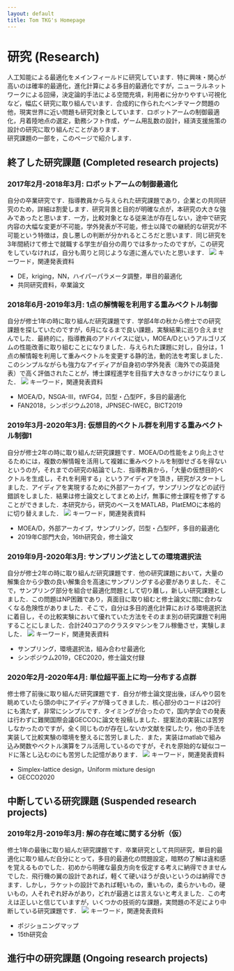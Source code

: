 ```yaml
---
layout: default
title: Tom TKG's Homepage
---
```


# 研究 (Research)
人工知能による最適化をメインフィールドに研究しています．特に興味・関心が高いのは確率的最適化，進化計算による多目的最適化ですが，ニューラルネットワークによる回帰，決定論的手法による空間充填，利用者に分かりやすい可視化など，幅広く研究に取り組んでいます．合成的に作られたベンチマーク問題の他，現実世界に近い問題も研究対象としています．ロボットアームの制御最適化，月着陸地点の選定，勤務シフト作成，ゲーム用乱数の設計，経済支援施策の設計の研究に取り組んだことがあります．  
研究課題の一部を，このページで紹介します．

## 終了した研究課題 (Completed research projects)
### 2017年2月-2018年3月: ロボットアームの制御最適化
自分の卒業研究です．指導教員から与えられた研究課題であり，企業との共同研究のため，詳細は割愛します．研究背景と目的が明確な点が，本研究の大きな強みであったと思います．一方，比較対象となる従来法が存在しない，途中で研究内容の大幅な変更が不可能，学外発表が不可能，修士以降での継続的な研究が不可能という特徴は，良し悪しの判断が分かれるところだと思います．同じ研究を3年間続けて修士で就職する学生が自分の周りでは多かったのですが，この研究をしていなければ，自分も周りと同じような道に進んでいたと思います．
<img src="image/graduation_thesis.png"/>
キーワード，関連発表資料
- DE，kriging，NN，ハイパーパラメータ調整，単目的最適化
- 共同研究資料，卒業論文

### 2018年6月-2019年3月: 1点の解情報を利用する重みベクトル制御
自分が修士1年の時に取り組んだ研究課題です．学部4年の秋から修士での研究課題を探していたのですが，6月になるまで良い課題，実験結果に巡り合えませんでした．最終的に，指導教員のアドバイスに従い，MOEA/Dというアルゴリズムの性能改善に取り組むことになりました．与えられた課題に対し，自分は，1点の解情報を利用して重みベクトルを変更する静的法，動的法を考案しました．このシンプルながらも強力なアイディアが自身初の学外発表（海外での英語発表）で高く評価されたことが，博士課程進学を目指す大きなきっかけになりました．
<img src="image/bict.png"/>
キーワード，関連発表資料
- MOEA/D，NSGA-III，tWFG4，凹型・凸型PF，多目的最適化
- FAN2018，シンポジウム2018，JPNSEC-IWEC，BICT2019

### 2019年3月-2020年3月: 仮想目的ベクトル群を利用する重みベクトル制御1
自分が修士2年の時に取り組んだ研究課題です．MOEA/Dの性能をより向上させるためには，複数の解情報を活用して複雑に重みベクトルを制御せざるを得ないというのが，それまでの研究の結論でした．指導教員から，「大量の仮想目的ベクトルを生成し，それを利用する」というアイディアを頂き，研究がスタートしました．アイディアを実現するために外部アーカイブ，サンプリングなどの試行錯誤をしました．結果は修士論文としてまとめ上げ，無事に修士課程を修了することができました．本研究から，研究のベースをMATLAB，PlatEMOに本格的に切り替えました．
<img src="image/master.png"/>
キーワード，関連発表資料
- MOEA/D，外部アーカイブ，サンプリング，凹型・凸型PF，多目的最適化
- 2019年C部門大会，16th研究会，修士論文

### 2019年9月-2020年3月: サンプリング法としての環境選択法
自分が修士2年の時に取り組んだ研究課題です．他の研究課題において，大量の解集合から少数の良い解集合を高速にサンプリングする必要がありました．そこで，サンプリング部分を組合せ最適化問題として切り離し，新しい研究課題としました．この問題はNP困難であり，真面目に取り組むと修士論文に間に合わなくなる危険性がありました．そこで，自分は多目的進化計算における環境選択法に着目し，その比較実験において優れていた方法をそのまま別の研究課題で利用することにしました．合計240コアのクラスタマシンをフル稼働させ，実験しました．
<img src="image/cec2020.png"/>
キーワード，関連発表資料
- サンプリング，環境選択法，組み合わせ最適化
- シンポジウム2019，CEC2020，修士論文付録

### 2020年2月-2020年4月: 単位超平面上に均一分布する点群
修士修了前後に取り組んだ研究課題です．自分が修士論文提出後，ぼんやり図を眺めていたら頭の中にアイディアが降ってきました．核心部分のコードは20行にも満たず，非常にシンプルです．タイミングが合ったので，国内学会での発表は行わずに難関国際会議GECCOに論文を投稿しました．提案法の実装には苦労しなかったのですが，全く同じものが存在しないか文献を探したり，他の手法を実装して比較実験の環境を整えるに苦労しました．また，実装はmatlabで組み込み関数やベクトル演算をフル活用しているのですが，それを原始的な疑似コードに落とし込むのにも苦労した記憶があります．
<img src="image/gecco2020.png"/>
キーワード，関連発表資料
- Simplex-lattice design，Uniform mixture design
- GECCO2020

## 中断している研究課題 (Suspended research projects)
### 2019年2月-2019年3月: 解の存在域に関する分析（仮）
修士1年の最後に取り組んだ研究課題です．卒業研究として共同研究，単目的最適化に取り組んだ自分にとって，多目的最適化の問題設定，暗黙の了解は違和感を覚えるものでした．初めから明確な最良方向を仮定する考えに納得できませんでした．飛行機の翼の設計であれば，軽くて硬いほうが良いというのは納得できます．しかし，ラケットの設計であれば軽いもの，重いもの，柔らかいもの，硬いもの，人それぞれ好みがあり，どれが最適とは言えないと考えました．この考えは正しいと信じていますが，いくつかの技術的な課題，実問題の不足により中断している研究課題です．
<img src="image/map.png"/>
キーワード，関連発表資料
- ポジショニングマップ
- 15th研究会

## 進行中の研究課題 (Ongoing research projects)
